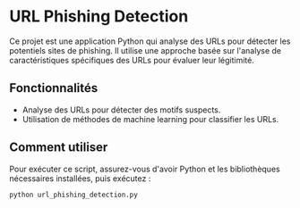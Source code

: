 # URL Phishing Detection

Ce projet est une application Python qui analyse des URLs pour détecter les potentiels sites de phishing. Il utilise une approche basée sur l'analyse de caractéristiques spécifiques des URLs pour évaluer leur légitimité.

## Fonctionnalités

- Analyse des URLs pour détecter des motifs suspects.
- Utilisation de méthodes de machine learning pour classifier les URLs.

## Comment utiliser

Pour exécuter ce script, assurez-vous d'avoir Python et les bibliothèques nécessaires installées, puis exécutez :

```bash
python url_phishing_detection.py
